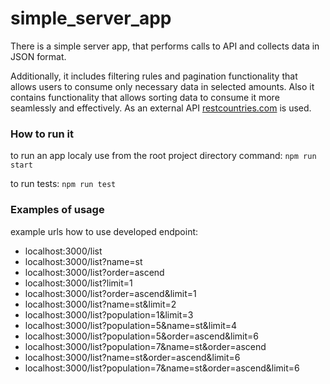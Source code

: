 # simple_server_app
There is a simple server app, that performs calls to API and collects data in JSON format.

Additionally, it includes filtering rules and pagination functionality that allows users to consume only necessary data in selected amounts.
Also it contains functionality that allows sorting data to consume it more seamlessly and effectively.
As an external API [restcountries.com](https://restcountries.com/v3.1) is used.

### How to run it
to run an app localy use from the root project directory command:
`npm run start`

to run tests:
`npm run test`

### Examples of usage
example urls how to use developed endpoint:
- localhost:3000/list
- localhost:3000/list?name=st
- localhost:3000/list?order=ascend
- localhost:3000/list?limit=1
- localhost:3000/list?order=ascend&limit=1
- localhost:3000/list?name=st&limit=2
- localhost:3000/list?population=1&limit=3
- localhost:3000/list?population=5&name=st&limit=4
- localhost:3000/list?population=5&order=ascend&limit=6
- localhost:3000/list?population=7&name=st&order=ascend
- localhost:3000/list?name=st&order=ascend&limit=6
- localhost:3000/list?population=7&name=st&order=ascend&limit=6